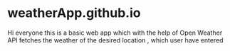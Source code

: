 # weatherApp.github.io
Hi everyone this is a basic web app which with the help of Open Weather API fetches the weather of the desired location , which user have entered
